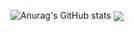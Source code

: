 ![Anurag's GitHub stats](https://github-readme-stats.vercel.app/api?username=VagTsop)
<img align="center" src="https://github-readme-stats.vercel.app/api/<CARD_TYPE>/?username=VagTsop" />
